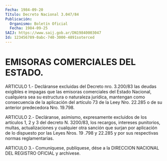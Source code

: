 ```yaml
---
Fecha: 1984-09-20
Título: Decreto Nacional 3.047/84
Publicación:
  Organismo: Boletín Oficial
  Fecha: 1984-09-25
SAIJ: https://www.saij.gob.ar/DN19840003047
Id: 123456789-0abc-740-3000-4891soterced
---
```

# EMISORAS COMERCIALES DEL ESTADO.

<a id="1"></a>
ARTICULO  1.-  Decláranse  excluidas  del Decreto nro. 3.200/83 las deudas exigibles e impagas que las emisoras  comerciales del Estado Nacional,  cualquiera  sea  su  estructura  o naturaleza  jurídica, mantengan como consecuencia de la aplicación  del artículo 73 de la Leey  Nro.  22.285  o  de  su  anterior  predecedora  Nro.  19.798.

<a id="2"></a>
ARTICULO  2.-  Decláranse,  asimismo, expresamente excluidos de los artículos 1, 2 y 3 del decreto  N. 3200/83, los recargos, intereses punitorios, multas, actualizaciones  y  cualquier otra sanción  que surjan por aplicación de lo dispuesto por  las  Leyes Nros. 19 .798 y 22.285 y por sus respectivas normas reglamentarias.

<a id="3"></a>
ARTICULO  3.- Comuníquese, publíquese, dése a la DIRECCION NACIONAL DEL REGISTRO OFICIAL y archívese.